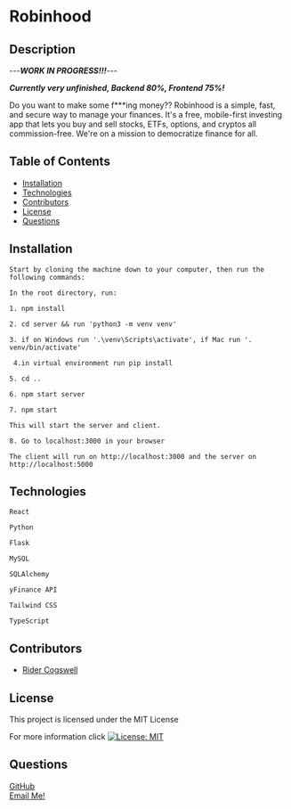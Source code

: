 # Robinhood

## Description

---***WORK IN PROGRESS!!!***---

***Currently very unfinished, Backend 80%, Frontend 75%!***

Do you want to make some f***ing money?? Robinhood is a simple, fast, and secure way to manage your finances. It's a free, mobile-first investing app that lets you buy and sell stocks, ETFs, options, and cryptos all commission-free. We're on a mission to democratize finance for all.


## Table of Contents
  - [Installation](#installation)
  - [Technologies](#technologies)
  - [Contributors](#contributors)
  - [License](#license)
  - [Questions](#questions)

## Installation

```Start by cloning the machine down to your computer, then run the following commands:```

```In the root directory, run:```

```1. npm install```

```2. cd server && run 'python3 -m venv venv'```

```3. if on Windows run '.\venv\Scripts\activate', if Mac run '. venv/bin/activate'```

``` 4.in virtual environment run pip install```

```5. cd ..```

```6. npm start server```

```7. npm start ```

```This will start the server and client.```

```8. Go to localhost:3000 in your browser```

```The client will run on http://localhost:3000 and the server on http://localhost:5000```

## Technologies

```React```

```Python```

```Flask```

```MySQL```

```SQLAlchemy```

```yFinance API```

```Tailwind CSS```

```TypeScript```

## Contributors
* [Rider Cogswell](https://github.com/RiderCogswell)


## License
  This project is licensed under the MIT License 

  For more information click [![License: MIT](https://img.shields.io/badge/License-MIT-yellow.svg)](https://opensource.org/licenses/MIT)

## Questions
[GitHub](https://github.com/RiderCogswell)  
[Email Me!](mailto:ridercogswell@gmail.com)
